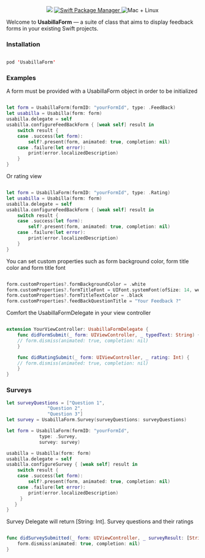 
<p align="center">

<img src="https://img.shields.io/badge/Swift-5.0-orange.svg" />

<a href="https://swift.org/package-manager">

<img src="https://img.shields.io/cocoapods/v/UsabillaForm.svg" alt="Swift Package Manager" />

</a>

<img src="https://img.shields.io/badge/platforms-ios-brightgreen.svg?style=flat" alt="Mac + Linux" />

</p>

  

Welcome to ****UsabillaForm**** — a suite of class that aims to display feedback forms in your existing Swift projects.

  

### Installation

```swift

pod 'UsabillaForm'

```

  

### Examples

A form must be provided with a UsabillaForm object in order to be initialized

```swift

let form = UsabillaForm(formID: "yourFormId", type: .FeedBack)
let usabilla = Usabilla(form: form)
usabilla.delegate = self
usabilla.configureFeedBackForm { [weak self] result in
    switch result {
	case .success(let form):
		self?.present(form, animated: true, completion: nil)
	case .failure(let error):
		print(error.localizedDescription)
	}
}
```

Or rating view

```swift

let form = UsabillaForm(formID: "yourFormId", type: .Rating)
let usabilla = Usabilla(form: form)
usabilla.delegate = self
usabilla.configureFeedBackForm { [weak self] result in
    switch result {
	case .success(let form):
		self?.present(form, animated: true, completion: nil)
	case .failure(let error):
		print(error.localizedDescription)
	}
}

```

  

You can set custom properties such as form background color, form title color and form title font

```swift

form.customProperties?.formBackgroundColor = .white
form.customProperties?.formTitleFont = UIFont.systemFont(ofSize: 14, weight: .light)
form.customProperties?.formTitleTextColor = .black
form.customProperties?.feedBackQuestionTitle = "Your Feedback ?"

```

Comfort the UsabillaFormDelegate in your view controller

```swift

extension YourViewController: UsabillaFormDelegate {
    func didFormSubmit(_ form: UIViewController, _ typedText: String) {
	// form.dismiss(animated: true, completion: nil)
	}

	func didRatingSubmit(_ form: UIViewController, _ rating: Int) {
	// form.dismiss(animated: true, completion: nil)
	}
}

```

### Surveys

```swift
let surveyQuestions = ["Question 1",
		       "Question 2",
		       "Question 3"]
let survey = UsabillaForm.Survey(surveyQuestions: surveyQuestions)

let form = UsabillaForm(formID: "yourFormId", 
			type: .Survey,
			survey: survey)

usabilla = Usabilla(form: form)
usabilla.delegate = self
usabilla.configureSurvey { [weak self] result in
    switch result {
    case .success(let form):
    	self?.present(form, animated: true, completion: nil)
    case .failure(let error):
        print(error.localizedDescription)
     }
   }
}

```

Survey Delegate will return [String: Int]. Survey questions and their ratings

```swift

func didSurveySubmitted(_ form: UIViewController, _ surveyResult: [String : Int]) {
    form.dismiss(animated: true, completion: nil)   
}

```
